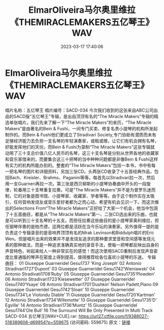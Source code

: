 ﻿---
title: ElmarOliveira马尔奥里维拉《THEMIRACLEMAKERS五亿琴王》WAV
date: 2023-03-17 17:40:06
categories: 古典音乐、新世纪、纯音雅乐
tags: 纯音雅乐
---
# ElmarOliveira马尔奥里维拉《THEMIRACLEMAKERS五亿琴王》WAV

唱片名称：五亿琴王
唱片编号：SACD-034
今次我们收到的这张来自ABC公司出品的SACD版“五亿琴王”专辑，是出自顶顶有名的“The Miracle
Makers”专辑的精选单张唱片。我们先来了解一下“The Miracle Makers”的来历，“The Miracle
Makers”是由著名的Bein & Fushi，一间专门买卖、修复名贵小提琴的机构所发起制作的。而Bein &
Fushi他们更成立了Stradivari
Society,专门协助有潜质而未有足够经济能力去负担一支名琴的年轻演奏家，或租或赠，让它们有机会拥有名琴，好能发挥他们的天份。而Bein
& Fushi为录制“The Miracle
Makers”这张专辑就动用了三十支总价值八亿人民币的名琴，这三十支名琴是分别从世界各地的收藏家和音乐家借来的，而要集合这三十把琴的当中种种问题都是非像Bein
& Fushi这样有实力的机构所能办到的。整套的“The Miracle
Makers”包括一本书，书中有每一把名琴的图片和详细资料，另加三张CD。头两张CD收录了十五首经典作品，包括Bach、Kreisler、Brahms、Paganini等等。每首先以Stradivari拉一次，然后用一支Guarneri再拉一次。第三张是西贝柳斯的小提琴协奏曲中开头的一段旋律，轮番用三十支琴重复拉奏。可是“The
Miracle
Makers”并不是为普罗乐迷而制，它的对象是图书馆、小提琴家、收藏家、学者等等。由于这个制作实在太吸引，任何音响发烧友或音乐爱好者都为之而心动，希望有机会见识一下。而这次推出的Selections
From“The Miracle Makers”正好给了大家一个机会，他当中包涵了十五首曲目，都是从“The Miracle
Makers”第一、二张CD选出来的乐曲，也就是可以听到三十支名琴的十五支。而担任拉奏这些曲目的是小提琴家奥利维拉，担任钢琴伴奏的是柏杰德，这两位都是活跃在当今乐坛的演奏家。另外值得一提的是负责这个专辑录音的是音响界顶顶有名的Mrak
Levinson和Biddulph唱片的Eric
Wen。但是唱片出来的效果并不是发烧友追求的那种要求堂音和空间感等发烧元素的那种做法，而是一种追求准确真实地的录音手法，使每一把琴都反映出自身的声音特色，听起来给人一种非常实在的感觉！而这次使用SACD重制后发现声音密度比普通版的琴声在密度上得到提高，值得推荐给各位喜欢小提琴的乐迷。
专辑曲目：
01 Giuseppe Guarneridel Gesu1737 ‘King Joseph’
02 Antonio Stradivari1727‘Dupont’
03 Giuseppe Guarneridel Gesu1742‘Wieniawski’
04 Antonio Stradivati1708‘Ruby’
05 Giuseppe Guarneridel Gesu1735‘Plowden’
06 Antonio Stradivari1723‘Kiesewetter’
07 Giuseppe Guarneridel Gesu1740‘Ysaye’
08 Antonio Stradivari1701‘Dushkin’
Nelson Padett,Piano
09 Giuseppe Guarneridel Gesu1742‘Sloan’
10 Giuseppe Guarneridel Gesu1734‘Le Violondu Diable’
11 Giuseppe Guarneridel Gesu1720‘Kartman’
12 Antonio Stradivari1734‘Willemotte’
13 Giuseppe Guarneridel Gesu1735‘D' Egville’
14 Antonio Stradivari1736‘Muntz’
15 Giuseppe Guarneridel Gesu1744‘Ole Bull’
16 The Surround Will Be Only Presented In Multi Track
SACD-034 五亿琴王[WAV+CUE].rar: https://url27.ctfile.com/f/9388027-518389606-d69954?p=559675
(访问密码: 559675)
原文：[链接](https://blog.sina.com.cn/s/blog_1647c7e760103110i.html)